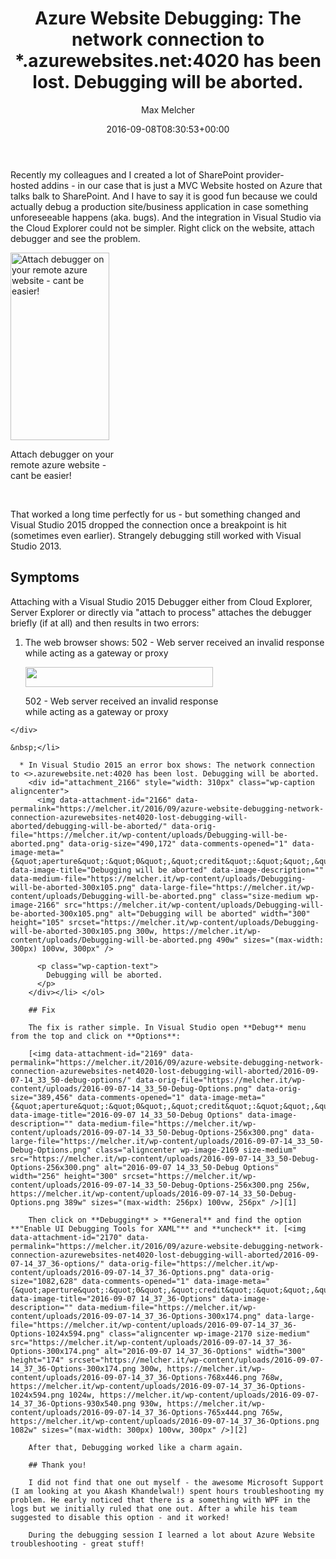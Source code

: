 ﻿---
title: 'Azure Website Debugging: The network connection to *.azurewebsites.net:4020 has been lost. Debugging will be aborted.'
author: Max Melcher
aliases:
   - "/post/2016-09-08-azure-website-debugging-network-connection-azurewebsites-net4020-lost-debugging-will-aborted/"
2016: "09"
type: post
date: 2016-09-08T08:30:53+00:00
url: /2016/09/azure-website-debugging-network-connection-azurewebsites-net4020-lost-debugging-will-aborted/
yourls_fetching:
  - "1"
categories:
  - Apps
  - Azure
  - Development
  - SharePoint Addins

---
Recently my colleagues and I created a lot of SharePoint provider-hosted addins - in our case that is just a MVC Website hosted on Azure that talks balk to SharePoint. And I have to say it is good fun because we could actually debug a production site/business application in case something unforeseeable happens (aka. bugs). And the integration in Visual Studio via the Cloud Explorer could not be simpler. Right click on the website, attach debugger and see the problem.

<div id="attachment_2168" style="width: 168px" class="wp-caption aligncenter">
  <a href="https://melcher.it/wp-content/uploads/2016-09-07-14_26_00-CloudExplorer.png"><img data-attachment-id="2168" data-permalink="https://melcher.it/2016/09/azure-website-debugging-network-connection-azurewebsites-net4020-lost-debugging-will-aborted/2016-09-07-14_26_00-cloudexplorer/" data-orig-file="https://melcher.it/wp-content/uploads/2016-09-07-14_26_00-CloudExplorer.png" data-orig-size="360,682" data-comments-opened="1" data-image-meta="{&quot;aperture&quot;:&quot;0&quot;,&quot;credit&quot;:&quot;&quot;,&quot;camera&quot;:&quot;&quot;,&quot;caption&quot;:&quot;&quot;,&quot;created_timestamp&quot;:&quot;0&quot;,&quot;copyright&quot;:&quot;&quot;,&quot;focal_length&quot;:&quot;0&quot;,&quot;iso&quot;:&quot;0&quot;,&quot;shutter_speed&quot;:&quot;0&quot;,&quot;title&quot;:&quot;&quot;,&quot;orientation&quot;:&quot;0&quot;}" data-image-title="2016-09-07 14_26_00-CloudExplorer" data-image-description="" data-medium-file="https://melcher.it/wp-content/uploads/2016-09-07-14_26_00-CloudExplorer-158x300.png" data-large-file="https://melcher.it/wp-content/uploads/2016-09-07-14_26_00-CloudExplorer.png" class="wp-image-2168 size-medium" src="https://melcher.it/wp-content/uploads/2016-09-07-14_26_00-CloudExplorer-158x300.png" alt="Attach debugger on your remote azure website - cant be easier!" width="158" height="300" srcset="https://melcher.it/wp-content/uploads/2016-09-07-14_26_00-CloudExplorer-158x300.png 158w, https://melcher.it/wp-content/uploads/2016-09-07-14_26_00-CloudExplorer.png 360w" sizes="(max-width: 158px) 100vw, 158px" /></a>
  
  <p class="wp-caption-text">
    Attach debugger on your remote azure website - cant be easier!
  </p>
</div>

&nbsp;

That worked a long time perfectly for us - but something changed and Visual Studio 2015 dropped the connection once a breakpoint is hit (sometimes even earlier). Strangely debugging still worked with Visual Studio 2013.

## Symptoms

Attaching with a Visual Studio 2015 Debugger either from Cloud Explorer, Server Explorer or directly via "attach to process" attaches the debugger briefly (if at all) and then results in two errors:

  1. The web browser shows: 502 - Web server received an invalid response while acting as a gateway or proxy <div id="attachment_2165" style="width: 310px" class="wp-caption aligncenter">
      <a href="https://melcher.it/wp-content/uploads/2016-09-06-18_26_40-502-Web-server-received-an-invalid-response-while-acting-as-a-gateway-or-proxy-1.png"><img data-attachment-id="2165" data-permalink="https://melcher.it/2016/09/azure-website-debugging-network-connection-azurewebsites-net4020-lost-debugging-will-aborted/2016-09-06-18_26_40-502-web-server-received-an-invalid-response-while-acting-as-a-gateway-or-proxy-2/" data-orig-file="https://melcher.it/wp-content/uploads/2016-09-06-18_26_40-502-Web-server-received-an-invalid-response-while-acting-as-a-gateway-or-proxy-1.png" data-orig-size="1920,205" data-comments-opened="1" data-image-meta="{&quot;aperture&quot;:&quot;0&quot;,&quot;credit&quot;:&quot;&quot;,&quot;camera&quot;:&quot;&quot;,&quot;caption&quot;:&quot;&quot;,&quot;created_timestamp&quot;:&quot;0&quot;,&quot;copyright&quot;:&quot;&quot;,&quot;focal_length&quot;:&quot;0&quot;,&quot;iso&quot;:&quot;0&quot;,&quot;shutter_speed&quot;:&quot;0&quot;,&quot;title&quot;:&quot;&quot;,&quot;orientation&quot;:&quot;0&quot;}" data-image-title="2016-09-06 18_26_40-502 - Web server received an invalid response while acting as a gateway or proxy" data-image-description="" data-medium-file="https://melcher.it/wp-content/uploads/2016-09-06-18_26_40-502-Web-server-received-an-invalid-response-while-acting-as-a-gateway-or-proxy-1-300x32.png" data-large-file="https://melcher.it/wp-content/uploads/2016-09-06-18_26_40-502-Web-server-received-an-invalid-response-while-acting-as-a-gateway-or-proxy-1-1024x109.png" class="wp-image-2165 size-medium" src="https://melcher.it/wp-content/uploads/2016-09-06-18_26_40-502-Web-server-received-an-invalid-response-while-acting-as-a-gateway-or-proxy-1-300x32.png" width="300" height="32" srcset="https://melcher.it/wp-content/uploads/2016-09-06-18_26_40-502-Web-server-received-an-invalid-response-while-acting-as-a-gateway-or-proxy-1-300x32.png 300w, https://melcher.it/wp-content/uploads/2016-09-06-18_26_40-502-Web-server-received-an-invalid-response-while-acting-as-a-gateway-or-proxy-1-768x82.png 768w, https://melcher.it/wp-content/uploads/2016-09-06-18_26_40-502-Web-server-received-an-invalid-response-while-acting-as-a-gateway-or-proxy-1-1024x109.png 1024w, https://melcher.it/wp-content/uploads/2016-09-06-18_26_40-502-Web-server-received-an-invalid-response-while-acting-as-a-gateway-or-proxy-1-930x99.png 930w, https://melcher.it/wp-content/uploads/2016-09-06-18_26_40-502-Web-server-received-an-invalid-response-while-acting-as-a-gateway-or-proxy-1-765x82.png 765w" sizes="(max-width: 300px) 100vw, 300px" /></a>
      
      <p class="wp-caption-text">
        502 - Web server received an invalid response while acting as a gateway or proxy
      </p>
    </div>
    
    &nbsp;</li> 
    
      * In Visual Studio 2015 an error box shows: The network connection to <>.azurewebsite.net:4020 has been lost. Debugging will be aborted. 
        <div id="attachment_2166" style="width: 310px" class="wp-caption aligncenter">
          <img data-attachment-id="2166" data-permalink="https://melcher.it/2016/09/azure-website-debugging-network-connection-azurewebsites-net4020-lost-debugging-will-aborted/debugging-will-be-aborted/" data-orig-file="https://melcher.it/wp-content/uploads/Debugging-will-be-aborted.png" data-orig-size="490,172" data-comments-opened="1" data-image-meta="{&quot;aperture&quot;:&quot;0&quot;,&quot;credit&quot;:&quot;&quot;,&quot;camera&quot;:&quot;&quot;,&quot;caption&quot;:&quot;&quot;,&quot;created_timestamp&quot;:&quot;0&quot;,&quot;copyright&quot;:&quot;&quot;,&quot;focal_length&quot;:&quot;0&quot;,&quot;iso&quot;:&quot;0&quot;,&quot;shutter_speed&quot;:&quot;0&quot;,&quot;title&quot;:&quot;&quot;,&quot;orientation&quot;:&quot;0&quot;}" data-image-title="Debugging will be aborted" data-image-description="" data-medium-file="https://melcher.it/wp-content/uploads/Debugging-will-be-aborted-300x105.png" data-large-file="https://melcher.it/wp-content/uploads/Debugging-will-be-aborted.png" class="size-medium wp-image-2166" src="https://melcher.it/wp-content/uploads/Debugging-will-be-aborted-300x105.png" alt="Debugging will be aborted" width="300" height="105" srcset="https://melcher.it/wp-content/uploads/Debugging-will-be-aborted-300x105.png 300w, https://melcher.it/wp-content/uploads/Debugging-will-be-aborted.png 490w" sizes="(max-width: 300px) 100vw, 300px" />
          
          <p class="wp-caption-text">
            Debugging will be aborted.
          </p>
        </div></li> </ol> 
        
        ## Fix
        
        The fix is rather simple. In Visual Studio open **Debug** menu from the top and click on **Options**:
        
        [<img data-attachment-id="2169" data-permalink="https://melcher.it/2016/09/azure-website-debugging-network-connection-azurewebsites-net4020-lost-debugging-will-aborted/2016-09-07-14_33_50-debug-options/" data-orig-file="https://melcher.it/wp-content/uploads/2016-09-07-14_33_50-Debug-Options.png" data-orig-size="389,456" data-comments-opened="1" data-image-meta="{&quot;aperture&quot;:&quot;0&quot;,&quot;credit&quot;:&quot;&quot;,&quot;camera&quot;:&quot;&quot;,&quot;caption&quot;:&quot;&quot;,&quot;created_timestamp&quot;:&quot;0&quot;,&quot;copyright&quot;:&quot;&quot;,&quot;focal_length&quot;:&quot;0&quot;,&quot;iso&quot;:&quot;0&quot;,&quot;shutter_speed&quot;:&quot;0&quot;,&quot;title&quot;:&quot;&quot;,&quot;orientation&quot;:&quot;0&quot;}" data-image-title="2016-09-07 14_33_50-Debug Options" data-image-description="" data-medium-file="https://melcher.it/wp-content/uploads/2016-09-07-14_33_50-Debug-Options-256x300.png" data-large-file="https://melcher.it/wp-content/uploads/2016-09-07-14_33_50-Debug-Options.png" class="aligncenter wp-image-2169 size-medium" src="https://melcher.it/wp-content/uploads/2016-09-07-14_33_50-Debug-Options-256x300.png" alt="2016-09-07 14_33_50-Debug Options" width="256" height="300" srcset="https://melcher.it/wp-content/uploads/2016-09-07-14_33_50-Debug-Options-256x300.png 256w, https://melcher.it/wp-content/uploads/2016-09-07-14_33_50-Debug-Options.png 389w" sizes="(max-width: 256px) 100vw, 256px" />][1]
        
        Then click on **Debugging** > **General** and find the option **"Enable UI Debugging Tools for XAML"** and **uncheck** it. [<img data-attachment-id="2170" data-permalink="https://melcher.it/2016/09/azure-website-debugging-network-connection-azurewebsites-net4020-lost-debugging-will-aborted/2016-09-07-14_37_36-options/" data-orig-file="https://melcher.it/wp-content/uploads/2016-09-07-14_37_36-Options.png" data-orig-size="1082,628" data-comments-opened="1" data-image-meta="{&quot;aperture&quot;:&quot;0&quot;,&quot;credit&quot;:&quot;&quot;,&quot;camera&quot;:&quot;&quot;,&quot;caption&quot;:&quot;&quot;,&quot;created_timestamp&quot;:&quot;0&quot;,&quot;copyright&quot;:&quot;&quot;,&quot;focal_length&quot;:&quot;0&quot;,&quot;iso&quot;:&quot;0&quot;,&quot;shutter_speed&quot;:&quot;0&quot;,&quot;title&quot;:&quot;&quot;,&quot;orientation&quot;:&quot;0&quot;}" data-image-title="2016-09-07 14_37_36-Options" data-image-description="" data-medium-file="https://melcher.it/wp-content/uploads/2016-09-07-14_37_36-Options-300x174.png" data-large-file="https://melcher.it/wp-content/uploads/2016-09-07-14_37_36-Options-1024x594.png" class="aligncenter wp-image-2170 size-medium" src="https://melcher.it/wp-content/uploads/2016-09-07-14_37_36-Options-300x174.png" alt="2016-09-07 14_37_36-Options" width="300" height="174" srcset="https://melcher.it/wp-content/uploads/2016-09-07-14_37_36-Options-300x174.png 300w, https://melcher.it/wp-content/uploads/2016-09-07-14_37_36-Options-768x446.png 768w, https://melcher.it/wp-content/uploads/2016-09-07-14_37_36-Options-1024x594.png 1024w, https://melcher.it/wp-content/uploads/2016-09-07-14_37_36-Options-930x540.png 930w, https://melcher.it/wp-content/uploads/2016-09-07-14_37_36-Options-765x444.png 765w, https://melcher.it/wp-content/uploads/2016-09-07-14_37_36-Options.png 1082w" sizes="(max-width: 300px) 100vw, 300px" />][2]
        
        After that, Debugging worked like a charm again.
        
        ## Thank you!
        
        I did not find that one out myself - the awesome Microsoft Support (I am looking at you Akash Khandelwal!) spent hours troubleshooting my problem. He early noticed that there is a something with WPF in the logs but we initially ruled that one out. After a while his team suggested to disable this option - and it worked!
        
        During the debugging session I learned a lot about Azure Website troubleshooting - great stuff!

 [1]: https://melcher.it/wp-content/uploads/2016-09-07-14_33_50-Debug-Options.png
 [2]: https://melcher.it/wp-content/uploads/2016-09-07-14_37_36-Options.png
